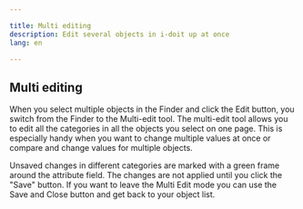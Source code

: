 ```yaml
---

title: Multi editing
description: Edit several objects in i-doit up at once
lang: en

---
```


## Multi editing

When you select multiple objects in the Finder and click the Edit button, you switch from the Finder to the Multi-edit tool. The multi-edit tool allows you to edit all the categories in all the objects you select on one page. This is especially handy when you want to change multiple values at once or compare and change values for multiple objects.

Unsaved changes in different categories are marked with a green frame around the attribute field. The changes are not applied until you click the "Save" button. If you want to leave the Multi Edit mode you can use the Save and Close button and get back to your object list.
